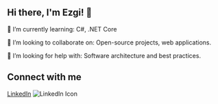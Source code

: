 ## Hi there, I'm Ezgi! 👋

🌱 I’m currently learning: C#, .NET Core

👯 I’m looking to collaborate on: Open-source projects, web applications.

🤔 I’m looking for help with: Software architecture and best practices.

## Connect with me
[LinkedIn](https://www.linkedin.com/in/adınız/) ![LinkedIn Icon](https://path-to-your-icon.com/linkedin-icon.png)
